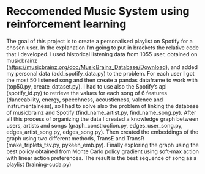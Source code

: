 # Reccomended Music System using reinforcement learning
The goal of this project is to create a personalised playlist on Spotify for a chosen user. In the explanation I’m going to put in brackets the relative code that I developed.
I used historical listening data from 1055 user, obtained on musicbrainz (https://musicbrainz.org/doc/MusicBrainz_Database/Download), and added my personal data (add_spotify_data.py) to the problem. 
For each user I got the most 50 listened song and then create a  pandas dataframe to work with (top50.py, create_dataset.py). I had to use also the Spotify’s api (spotify_id.py)  to retrieve the values for each song of 6 features (danceability, energy, speechness, acousticness, valence and instrumentalness), so I had to solve also the problem of linking the database of musicbrainz and Spotify (find_name_artist.py, find_name_song.py). 
After all this process of organizing the data I created a knowledge graph between users, artists and songs (graph_construction.py, edges_user_song.py, edges_artist_song.py, edges_song.py). Then created the embeddings of the graph using two different methods, TransE and TransR (make_triplets_tsv.py, pykeen_emb.py).
Finally exploring the graph using the best policy obtained from Monte Carlo policy gradient using soft-max action with linear action preferences. The result is the best sequence of song as a playlist (training-cuda.py)
